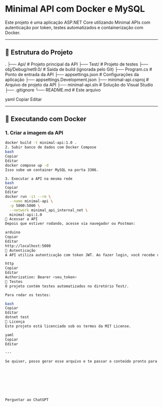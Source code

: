 # Minimal API com Docker e MySQL

Este projeto é uma aplicação ASP.NET Core utilizando Minimal APIs com autenticação por token, testes automatizados e containerização com Docker.

---

## 📁 Estrutura do Projeto

.
├── Api/ # Projeto principal da API
├── Test/ # Projeto de testes
├── obj/Debug/net9.0/ # Saída de build (ignorada pelo Git)
├── Program.cs # Ponto de entrada da API
├── appsettings.json # Configurações da aplicação
├── appsettings.Development.json
├── minimal-api.csproj # Arquivo de projeto da API
├── minimal-api.sln # Solução do Visual Studio
├── .gitignore
└── README.md # Este arquivo

yaml
Copiar
Editar

---

## 🚀 Executando com Docker

### 1. Criar a imagem da API

```bash
docker build -t minimal-api:1.0 .
2. Subir banco de dados com Docker Compose
bash
Copiar
Editar
docker compose up -d
Isso sobe um container MySQL na porta 3306.

3. Executar a API na mesma rede
bash
Copiar
Editar
docker run -it --rm \
  --name minimal-api \
  -p 5000:5000 \
  --network minimal_api_internal_net \
  minimal-api:1.0
🔗 Acessar a API
Depois que estiver rodando, acesse via navegador ou Postman:

arduino
Copiar
Editar
http://localhost:5000
🔐 Autenticação
A API utiliza autenticação com token JWT. Ao fazer login, você recebe um token que deve ser usado nas requisições protegidas com o cabeçalho:

http
Copiar
Editar
Authorization: Bearer <seu_token>
🧪 Testes
O projeto contém testes automatizados no diretório Test/.

Para rodar os testes:

bash
Copiar
Editar
dotnet test
📝 Licença
Este projeto está licenciado sob os termos da MIT License.

yaml
Copiar
Editar

---

Se quiser, posso gerar esse arquivo e te passar o conteúdo pronto para colar ou até te orientar sobre como fazer o commit no GitHub diretamente. Deseja isso?








Perguntar ao ChatGPT
